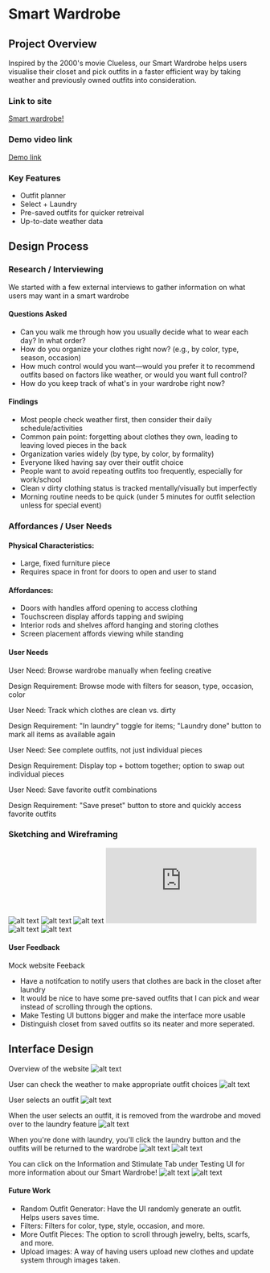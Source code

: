 # Smart Wardrobe

## Project Overview
Inspired by the 2000's movie Clueless, our Smart Wardrobe helps users visualise their closet and pick outfits in a faster efficient way by taking weather and previously owned outfits into consideration.

### Link to site

[Smart wardrobe!](https://smart-wardrobe-project.netlify.app/)

### Demo video link

[Demo link](https://mailuc-my.sharepoint.com/:v:/g/personal/riderfm_mail_uc_edu/EYDpRLXaYrZFtLASV7EEkX0Ba2bu8dFNt8CuPB3SFj0yPA?nav=eyJyZWZlcnJhbEluZm8iOnsicmVmZXJyYWxBcHAiOiJTdHJlYW1XZWJBcHAiLCJyZWZlcnJhbFZpZXciOiJTaGFyZURpYWxvZy1MaW5rIiwicmVmZXJyYWxBcHBQbGF0Zm9ybSI6IldlYiIsInJlZmVycmFsTW9kZSI6InZpZXcifX0%3D&e=GWw23e)

### Key Features
- Outfit planner
- Select + Laundry
- Pre-saved outfits for quicker retreival
- Up-to-date weather data

## Design Process

### Research / Interviewing
We started with a few external interviews to gather information on what users may want in a smart wardrobe

#### Questions Asked
- Can you walk me through how you usually decide what to wear each day? In what order?
- How do you organize your clothes right now? (e.g., by color, type, season, occasion)
- How much control would you want—would you prefer it to recommend outfits based on factors like weather, or would you want full control?
- How do you keep track of what's in your wardrobe right now?

#### Findings
- Most people check weather first, then consider their daily schedule/activities
- Common pain point: forgetting about clothes they own, leading to leaving loved pieces in the back
- Organization varies widely (by type, by color, by formality)
- Everyone liked having say over their outfit choice
- People want to avoid repeating outfits too frequently, especially for work/school
- Clean v dirty clothing status is tracked mentally/visually but imperfectly
- Morning routine needs to be quick (under 5 minutes for outfit selection unless for special event)

### Affordances / User Needs
#### Physical Characteristics:
- Large, fixed furniture piece
- Requires space in front for doors to open and user to stand
#### Affordances:
- Doors with handles afford opening to access clothing
- Touchscreen display affords tapping and swiping
- Interior rods and shelves afford hanging and storing clothes
- Screen placement affords viewing while standing


#### User Needs
User Need: Browse wardrobe manually when feeling creative

Design Requirement: Browse mode with filters for season, type, occasion, color


User Need: Track which clothes are clean vs. dirty

Design Requirement: "In laundry" toggle for items; "Laundry done" button to mark all items as available again


User Need: See complete outfits, not just individual pieces

Design Requirement: Display top + bottom together; option to swap out individual pieces


User Need: Save favorite outfit combinations

Design Requirement: "Save preset" button to store and quickly access favorite outfits


### Sketching and Wireframing
![alt text](https://github.com/ikranw/SmartWardrobe/blob/main/sketches/10-sketches-p1.jpg)
![alt text](https://github.com/ikranw/SmartWardrobe/blob/main/sketches/10-sketches-p2.jpg)
![alt text](https://github.com/ikranw/SmartWardrobe/blob/main/sketches/hybrid-sketch.PNG)
![alt text](https://github.com/ikranw/SmartWardrobe/blob/main/sketches/initial-storyboard.pdf)
![alt text](https://github.com/ikranw/SmartWardrobe/blob/main/sketches/simple-interface.png)
![alt text](https://github.com/ikranw/SmartWardrobe/blob/main/sketches/three-designs.PNG)



#### User Feedback

Mock website Feeback
- Have a notifcation to notify users that clothes are back in the closet after laundry
- It would be nice to have some pre-saved outfits that I can pick and wear instead of scrolling through the options. 
- Make Testing UI buttons bigger and make the interface more usable
- Distinguish closet from saved outfits so its neater and more seperated. 

## Interface Design
Overview of the website 
![alt text](https://github.com/ikranw/SmartWardrobe/blob/main/smart-wardrobe/websiteimgs/overview.png)

User can check the weather to make appropriate outfit choices 
![alt text](https://github.com/ikranw/SmartWardrobe/blob/main/smart-wardrobe/websiteimgs/weather.png)

User selects an outfit
![alt text](https://github.com/ikranw/SmartWardrobe/blob/main/smart-wardrobe/websiteimgs/outfit%20selection.png)

When the user selects an outfit, it is removed from the wardrobe and moved over to the laundry feature
![alt text](https://github.com/ikranw/SmartWardrobe/blob/main/smart-wardrobe/websiteimgs/outofwardrobe.png)

When you're done with laundry, you'll click the laundry button and the outfits will be returned to the wardrobe
![alt text](https://github.com/ikranw/SmartWardrobe/blob/main/smart-wardrobe/websiteimgs/laundry.png)
![alt text](https://github.com/ikranw/SmartWardrobe/blob/main/smart-wardrobe/websiteimgs/afterlaundry.png)

You can click on the Information and Stimulate Tab under Testing UI for more information about our Smart Wardrobe!
![alt text](https://github.com/ikranw/SmartWardrobe/blob/main/smart-wardrobe/websiteimgs/stimulate.png)
![alt text](https://github.com/ikranw/SmartWardrobe/blob/main/smart-wardrobe/websiteimgs/testinginfo.png)

#### Future Work
- Random Outfit Generator: Have the UI randomly generate an outfit. Helps users saves time. 
- Filters: Filters for color, type, style, occasion, and more.
- More Outfit Pieces: The option to scroll through jewelry, belts, scarfs, and more. 
- Upload images: A way of having users upload new clothes and update system through images taken. 









